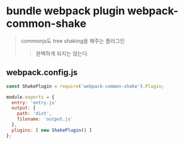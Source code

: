 # bundle webpack plugin webpack-common-shake

> commonjs도 tree shaking을 해주는 플러그인
>
> > 완벽하게 되지는 않는다.

## webpack.config.js

```js
const ShakePlugin = require('webpack-common-shake').Plugin;

module.exports = {
  entry: 'entry.js'
  output: {
    path: 'dist',
    filename: 'output.js'
  },
  plugins: [ new ShakePlugin() ]
};
```
